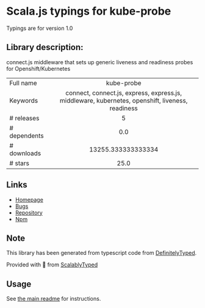 
# Scala.js typings for kube-probe

Typings are for version 1.0

## Library description:
connect.js middleware that sets up generic liveness and readiness probes for Openshift/Kubernetes

|                    |                 |
| ------------------ | :-------------: |
| Full name          | kube-probe |
| Keywords           | connect, connect.js, express, express.js, middleware, kubernetes, openshift, liveness, readiness |
| # releases         | 5 |
| # dependents       | 0.0 |
| # downloads        | 13255.333333333334 |
| # stars            | 25.0 |

## Links
- [Homepage](https://github.com/nodeshift/kube-probe)
- [Bugs](https://github.com/nodeshift/kube-probe/issues)
- [Repository](https://github.com/nodeshift/kube-probe)
- [Npm](https://www.npmjs.com/package/kube-probe)
    


## Note
This library has been generated from typescript code from [DefinitelyTyped](https://definitelytyped.org).

Provided with :purple_heart: from [ScalablyTyped](https://github.com/oyvindberg/ScalablyTyped)

## Usage
See [the main readme](../../readme.md) for instructions.


